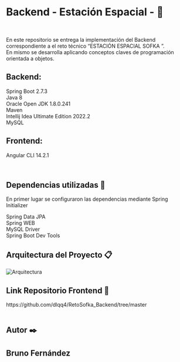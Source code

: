 <h1>Backend - Estación Espacial - 🚀</h1>
<br>
<p>En este repositorio se entrega la implementación del  Backend correspondiente a el reto técnico “ESTACIÓN ESPACIAL SOFKA ”.<br>
En mismo se desarrolla aplicando conceptos claves de programación orientada a objetos.<p>
<h2>Backend:</h2>
<p>Spring Boot 2.7.3<br>
Java 8<br>
Oracle Open JDK 1.8.0.241<br>
Maven<br>
Intellij Idea Ultimate Edition 2022.2<br>
MySQL<br>
</p>
<h2>Frontend:</h2>
<p>Angular CLI 14.2.1<br>
</p>
<br>
<h2>Dependencias utilizadas 🔧</h2>
En primer lugar se configuraron las dependencias mediante Spring Initializer
<p>
Spring Data JPA<br>
Spring WEB<br>
MySQL Driver<br>
Spring Boot Dev Tools<br>
</p>






<h2> Arquitectura del Proyecto 📋 </h2>

![Arquitectura](https://user-images.githubusercontent.com/65242076/191196673-f172309f-4090-4c43-8c8c-a9251940ffbe.jpg)
<br>
<h2>Link Repositorio Frontend 📌</h2>

<p>https://github.com/dlqq4/RetoSofka_Backend/tree/master<br>
<br>
<h2> Autor ✒️<h2>
<p>Bruno Fernández<p>
